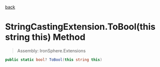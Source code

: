 ﻿

[back](/IronSphere.Extensions/types/StringCastingExtension)

# StringCastingExtension.ToBool(this string this) Method

> Assembly: IronSphere.Extensions

```csharp
public static bool? ToBool(this string this)
```



 